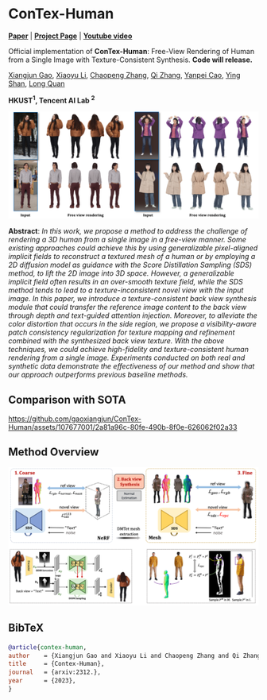 # ConTex-Human

[**Paper**](https://arxiv.org/abs/) | [**Project Page**](https://gaoxiangjun.github.io/contex_human/) 
| [**Youtube video**](https://gaoxiangjun.github.io/contex_human/)

Official implementation of **ConTex-Human**: Free-View Rendering of Human from a Single Image with Texture-Consistent Synthesis. **Code will release.**

[Xiangjun Gao](), [Xiaoyu Li](https://xiaoyu258.github.io/), [Chaopeng Zhang](), [Qi Zhang](https://qzhang-cv.github.io/), [Yanpei Cao](https://yanpei.me/), [Ying Shan](https://scholar.google.com/citations?user=4oXBp9UAAAAJ&hl=en), [Long Quan](https://scholar.google.com/citations?hl=en&user=ZMLhZJ8AAAAJ&view_op=list_works)

**HKUST<sup>1</sup>, Tencent AI Lab <sup>2</sup>**



<p align="center">
    <img src="assets/teaser.png">
</p>

**Abstract**: *In this work, we propose a method to address the challenge of rendering a 3D human from a single image in a free-view manner. Some existing approaches could achieve this by using generalizable pixel-aligned implicit fields to reconstruct a textured mesh of a human or by employing a 2D diffusion model as guidance with the Score Distillation Sampling (SDS) method, to lift the 2D image into 3D space. However, a generalizable implicit field often results in an over-smooth texture field, while the SDS method tends to lead to a texture-inconsistent novel view with the input image. In this paper, we introduce a texture-consistent back view synthesis module that could transfer the reference image content to the back view through depth and text-guided attention injection. Moreover, to alleviate the color distortion that occurs in the side region, we propose a visibility-aware patch consistency regularization for texture mapping and refinement combined with the synthesized back view texture. With the above techniques, we could achieve high-fidelity and texture-consistent human rendering from a single image. Experiments conducted on both real and synthetic data demonstrate the effectiveness of our method and show that our approach outperforms previous baseline methods.*

## Comparison with SOTA
https://github.com/gaoxiangjun/ConTex-Human/assets/107677001/2a81a96c-80fe-490b-8f0e-626062f02a33


## Method Overview
<p align="center">
    <img src="assets/overview_pipeline.png">
</p>


<!-- https://github.com/MrTornado24/DreamCraft3D/assets/45503891/8e70610c-d812-4544-86bf-7f8764e41067



https://github.com/MrTornado24/DreamCraft3D/assets/45503891/b1e8ae54-1afd-4e0f-88f7-9bd5b70fd44d



https://github.com/MrTornado24/DreamCraft3D/assets/45503891/ead40f9b-d7ee-4ee8-8d98-dbd0b8fbab97 -->


## BibTeX

```bibtex
@article{contex-human,
author    = {Xiangjun Gao and Xiaoyu Li and Chaopeng Zhang and Qi Zhang and Yanpei Cao and Ying Shan and Long Quan},
title     = {Contex-Human},
journal   = {arxiv:2312.},
year      = {2023},
}
```
